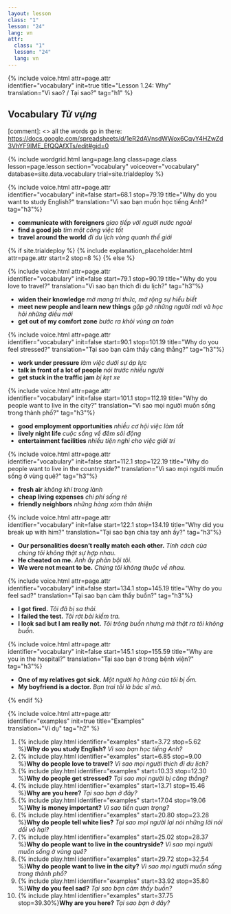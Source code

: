 ```yaml
---
layout: lesson
class: "1"
lesson: "24"
lang: vn
attr:
  class: "1"
  lesson: "24"
  lang: vn
---
```


{%  include voice.html attr=page.attr  
	identifier="vocabulary"  init=true
	title="Lesson 1.24: Why"        
	translation="Vì sao? / Tại sao?"
    tag="h1" %}

## Vocabulary *Từ vựng*

[comment]: <>  all the words go in there: https://docs.google.com/spreadsheets/d/1eR2dAVnsdWWox6CqvY4HZwZd3VhYF9IME_EfQQAfXTs/edit#gid=0

{% include wordgrid.html lang=page.lang
		class=page.class 
		lesson=page.lesson 
		section="vocabulary"
		voiceover="vocabulary"
		database=site.data.vocabulary 
		trial=site.trialdeploy %}

{%  include voice.html attr=page.attr                    
	identifier="vocabulary"  init=false start=68.1 stop=79.19 
	title="Why do you want to study English?"
	translation="Vì sao bạn muốn học tiếng Anh?"
	tag="h3"%}
	
-  **communicate with foreigners**  *giao tiếp với người nước ngoài*
-  **find a good job**  *tìm một công việc tốt*
-  **travel around the world**  *đi du lịch vòng quanh thế giới* 


{% if site.trialdeploy %}
	{% include explanation_placeholder.html  attr=page.attr     start=2 stop=8 %}
	{% else %}


{%  include voice.html attr=page.attr                    
	identifier="vocabulary"  init=false start=79.1 stop=90.19 
	title="Why do you love to travel?"
	translation="Vì sao bạn thích đi du lịch?"
	tag="h3"%}

-  **widen their knowledge**  *mở mang tri thức, mở rộng sự hiểu biết*
-  **meet new people and learn new things**  *gặp gỡ những người mới và học hỏi những điều mới*
-  **get out of my comfort zone**  *bước ra khỏi vùng an toàn*

{%  include voice.html attr=page.attr                    
	identifier="vocabulary"  init=false start=90.1 stop=101.19 
	title="Why do you feel stressed?"
	translation="Tại sao bạn cảm thấy căng thẳng?"
	tag="h3"%}   

-  **work under pressure**  *làm việc dưới sự áp lực*
-  **talk in front of a lot of people**  *nói trước nhiều người*
-  **get stuck in the traffic jam**  *bị kẹt xe*  

{%  include voice.html attr=page.attr                    
	identifier="vocabulary"  init=false start=101.1 stop=112.19 
	title="Why do people want to live in the city?"
	translation="Vì sao mọi người muốn sống trong thành phố?"
	tag="h3"%}   

- **good employment opportunities**  *nhiều cơ hội việc làm tốt*
- **lively night life**  *cuộc sống về đêm sôi động*
- **entertainment facilities**  *nhiều tiện nghi cho việc giải trí*

{%  include voice.html attr=page.attr                    
	identifier="vocabulary"  init=false start=112.1 stop=122.19
	title="Why do people want to live in the countryside?"
	translation="Vì sao mọi người muốn sống ở vùng quê?"
	tag="h3"%}  

- **fresh air**  *không khí trong lành*
- **cheap living expenses**  *chi phí sống rẻ*
- **friendly neighbors**  *những hàng xóm thân thiện*

{%  include voice.html attr=page.attr                    
	identifier="vocabulary"  init=false start=122.1 stop=134.19
	title="Why did you break up with him?"
	translation="Tại sao bạn chia tay anh ấy?"
	tag="h3"%}  

-  **Our personalities doesn’t really match each other.**  *Tính cách của chúng tôi không thật sự hợp nhau.*
-  **He cheated on me.**  *Anh ấy phản bội tôi.*
-  **We were not meant to be.**  *Chúng tôi không thuộc về nhau.*  

{%  include voice.html attr=page.attr                    
	identifier="vocabulary"  init=false start=134.1 stop=145.19
	title="Why do you feel sad?"
	translation="Tại sao bạn cảm thấy buồn?"
	tag="h3"%}  

-  **I got fired.**  *Tôi đã bị sa thải.*
-  **I failed the test.**  *Tôi rớt bài kiểm tra.*
-  **I look sad but I am really not.**  *Tôi trông buồn nhưng mà thật ra tôi không buồn.*  

{%  include voice.html attr=page.attr                    
	identifier="vocabulary"  init=false start=145.1 stop=155.59
	title="Why are you in the hospital?"
	translation="Tại sao bạn ở trong bệnh viện?"
	tag="h3"%}  

-  **One of my relatives got sick.**  *Một người họ hàng của tôi bị ốm.*
-  **My boyfriend is a doctor.**  *Bạn trai tôi là bác sĩ mà.*


{% endif %}

{%  include voice.html attr=page.attr  
	identifier="examples"  init=true
	title="Examples"        
	translation="Ví dụ"
    tag="h2" %}

1. {% include play.html identifier="examples" start=3.72 stop=5.62 %}**Why do you study English?**  *Vì sao bạn học tiếng Anh?*
2. {% include play.html identifier="examples" start=6.85 stop=9.00 %}**Why do people love to travel?**  *Vì sao mọi người thích đi du lịch?*
3. {% include play.html identifier="examples" start=10.33 stop=12.30 %}**Why do people get stressed?**  *Tại sao mọi người bị căng thẳng?*
4. {% include play.html identifier="examples" start=13.71 stop=15.46 %}**Why are you here?**  *Tại sao bạn ở đây?*
5. {% include play.html identifier="examples" start=17.04 stop=19.06 %}**Why is money important?**  *Vì sao tiền quan trọng?*
6. {% include play.html identifier="examples" start=20.80 stop=23.28 %}**Why do people tell white lies?**  *Tại sao mọi người lại nói những lời nói dối vô hại?*
7. {% include play.html identifier="examples" start=25.02 stop=28.37 %}**Why do people want to live in the countryside?**  *Vì sao mọi người muốn sống ở vùng quê?*
8. {% include play.html identifier="examples" start=29.72 stop=32.54 %}**Why do people want to live in the city?**  *Vì sao mọi người muốn sống trong thành phố?*
9. {% include play.html identifier="examples" start=33.92 stop=35.80 %}**Why do you feel sad?**  *Tại sao bạn cảm thấy buồn?*
10. {% include play.html identifier="examples" start=37.75 stop=39.30%}**Why are you here?**  *Tại sao bạn ở đây?*